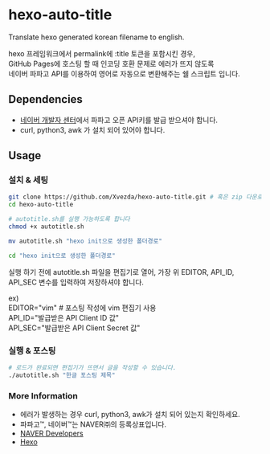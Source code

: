 hexo-auto-title
===============

Translate hexo generated korean filename to english.

hexo 프레임워크에서 permalink에 :title 토큰을 포함시킨 경우,  
GitHub Pages에 호스팅 할 때 인코딩 호환 문제로 에러가 뜨지 않도록  
네이버 파파고 API를 이용하여 영어로 자동으로 변환해주는 쉘 스크립트 입니다.

Dependencies
------------
* [네이버 개발자 센터](https://developers.naver.com/)에서 파파고 오픈 API키를 발급 받으셔야 합니다.
* curl, python3, awk 가 설치 되어 있어야 합니다.

## Usage

### 설치 & 세팅
```sh
git clone https://github.com/Xvezda/hexo-auto-title.git # 혹은 zip 다운로드
cd hexo-auto-title

# autotitle.sh를 실행 가능하도록 합니다
chmod +x autotitle.sh

mv autotitle.sh "hexo init으로 생성한 폴더경로"

cd "hexo init으로 생성한 폴더경로"
```

실행 하기 전에 autotitle.sh 파일을 편집기로 열어,
가장 위 EDITOR, API_ID, API_SEC 변수를 입력하여 저장하셔야 합니다.

ex)  
EDITOR="vim" # 포스팅 작성에 vim 편집기 사용  
API_ID="발급받은 API Client ID 값"  
API_SEC="발급받은 API Client Secret 값"  

### 실행 & 포스팅
```sh
# 로드가 완료되면 편집기가 뜨면서 글을 작성할 수 있습니다.
./autotitle.sh "한글 포스팅 제목"
```

### More Information
* 에러가 발생하는 경우 curl, python3, awk가 설치 되어 있는지 확인하세요.
* 파파고™, 네이버™는 NAVER㈜의 등록상표입니다.
* [NAVER Developers](https://developers.naver.com)
* [Hexo](https://github.com/hexojs/hexo)

